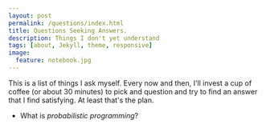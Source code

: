 ```yaml
---
layout: post
permalink: /questions/index.html
title: Questions Seeking Answers. 
description: Things I don't yet understand 
tags: [about, Jekyll, theme, responsive]
image:
  feature: notebook.jpg
---
```


This is a list of things I ask myself. 
Every now and then, I'll invest a cup of coffee (or about 30 minutes) to pick and question and try to find an answer that I find satisfying.
At least that's the plan.

* What is _probabilistic programming_?


